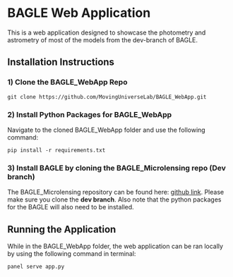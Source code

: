 # BAGLE Web Application
This is a web application designed to showcase the photometry and astrometry of most of the models from the dev-branch of BAGLE.

## Installation Instructions
### 1) Clone the BAGLE_WebApp Repo
```
git clone https://github.com/MovingUniverseLab/BAGLE_WebApp.git
```

### 2) Install Python Packages for BAGLE_WebApp
Navigate to the cloned BAGLE_WebApp folder and use the following command:
```
pip install -r requirements.txt
```

### 3) Install BAGLE by cloning the BAGLE_Microlensing repo (Dev branch)
The BAGLE_Microlensing repository can be found here: [github link](https://github.com/MovingUniverseLab/BAGLE_Microlensing/tree/dev). Please make sure you clone the **dev branch**.
Also note that the python packages for the BAGLE will also need to be installed. 

## Running the Application
While in the BAGLE_WebApp folder, the web application can be ran locally by using the following command in terminal:
```
panel serve app.py
```
